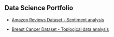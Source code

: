 ## Data Science Portfolio

* [Amazon Reviews Dataset - Sentiment analysis](https://github.com/romiebanerjee/Portfolio-/blob/master/plots.ipynb)

* [Breast Cancer Dataset - Toplogical data analysis](https://github.com/romiebanerjee/Portfolio-/blob/master/Breast_Cancer_Dataset.ipynb)

